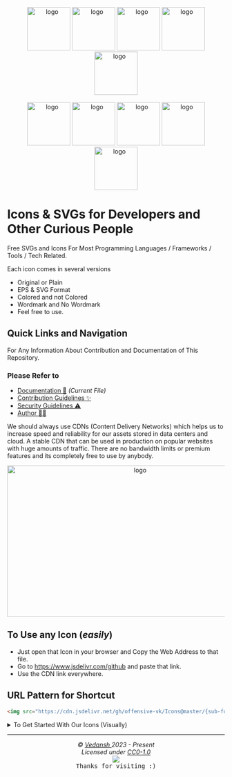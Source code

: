 <div align="center">
    <img 
      src="https://cdn.jsdelivr.net/gh/offensive-vk/Icons@master/archlinux/archlinux-original.svg" 
      alt="logo" 
      width="100" 
      height="100"
    /> 
    <img 
      src="https://cdn.jsdelivr.net/gh/offensive-vk/Icons@master/babel/babel-original.svg" 
      alt="logo" 
      width="100" 
      height="100"
    /> 
    <img 
      src="https://cdn.jsdelivr.net/gh/offensive-vk/Icons@master/canva/canva-original.svg" 
      alt="logo" 
      width="100" 
      height="100"
    /> 
    <img 
      src="https://cdn.jsdelivr.net/gh/offensive-vk/Icons@master/dot-net/dot-net-original.svg" 
      alt="logo" 
      width="100" 
      height="100"
    /> 
    <img 
      src="https://cdn.jsdelivr.net/gh/offensive-vk/Icons@master/firefox/firefox-original.svg" 
      alt="logo" 
      width="100" 
      height="100"
    /> 
</div>
<br>
<div align="center">
    <img 
      src="https://cdn.jsdelivr.net/gh/offensive-vk/Icons@master/jquery/jquery-original.svg" 
      alt="logo" 
      width="100" 
      height="100"
    /> 
    <img 
      src="https://cdn.jsdelivr.net/gh/offensive-vk/Icons@master/linkedin/linkedin-original.svg" 
      alt="logo" 
      width="100" 
      height="100"
    /> 
    <img 
      src="https://cdn.jsdelivr.net/gh/offensive-vk/Icons@master/mongodb/mongodb-original.svg" 
      alt="logo" 
      width="100" 
      height="100"
    /> 
    <img 
      src="https://cdn.jsdelivr.net/gh/offensive-vk/Icons@master/neovim/neovim-original.svg" 
      alt="logo" 
      width="100" 
      height="100"
    /> 
    <img 
      src="https://cdn.jsdelivr.net/gh/offensive-vk/Icons@master/playwright/playwright-original.svg" 
      alt="logo" 
      width="100" 
      height="100"
    /> 
</div>

# Icons & SVGs for Developers and Other Curious People

Free SVGs and Icons For Most Programming Languages / Frameworks / Tools / Tech Related.

Each icon comes in several versions

- Original or Plain
- EPS & SVG Format
- Colored and not Colored
- Wordmark and No Wordmark
- Feel free to use.

## Quick Links and Navigation

For Any Information About Contribution and Documentation of This Repository.

### Please Refer to

- [Documentation 📖](https://github.com/offensive-vk/Icons/blob/master/README.md) *(Current File)*
- [Contribution Guidelines ✨](https://github.com/offensive-vk/Icons/blob/master/.github/CONTRIBUTING.md)
- [Security Guidelines ⚠️](https://github.com/offensive-vk/Icons/blob/master/.github/SECURITY.md)
- [Author 🧑‍💻](https://github.com/offensive-vk/)

We should always use CDNs (Content Delivery Networks) which helps us to increase speed and reliability for our assets stored in data centers and cloud.
A stable CDN that can be used in production on popular websites with huge amounts of traffic. There are no bandwidth limits or premium features and its completely free to use by anybody.

<div align="center">
    <img 
      src="https://cdn.jsdelivr.net/gh/offensive-vk/Icons@master/private/hero.png" 
      alt="logo" 
      width="600" 
      height="350"
    /> 
</div>

## To Use any Icon (*easily*) 

- Just open that Icon in your browser and Copy the Web Address to that file.
- Go to <https://www.jsdelivr.com/github> and paste that link.
- Use the CDN link everywhere.

## URL Pattern for Shortcut

```html
<img src="https://cdn.jsdelivr.net/gh/offensive-vk/Icons@master/{sub-folder}/{file-name.svg}" />
```


<details>
  <summary>To Get Started With Our Icons (Visually)</summary>

> ### 1. Navigate to your favourite icons or SVG. (selection)
> <img src="https://cdn.jsdelivr.net/gh/offensive-vk/Icons@master/private/first.png" width="1080" height="500"/>

> ### 2. Choose any version (colored or black and white.)
> <img src="https://cdn.jsdelivr.net/gh/offensive-vk/Icons@master/private/second.png" width="1080" height="500"/>

> ### 3. Copy the complete link (url)
> <img src="https://cdn.jsdelivr.net/gh/offensive-vk/Icons@master/private/third.png" width="1080" height="500"/>

> ### 4. Open a tab and go to < https://www.jsdelivr.com/github/ >
> <img src="https://cdn.jsdelivr.net/gh/offensive-vk/Icons@master/private/fourth.png" width="1080" height="400"/>

> ### 5. Always use CDN with Github for Better Performance and Reachability.
> <img src="https://cdn.jsdelivr.net/gh/offensive-vk/Icons@master/private/five.png" width="1080" height="500"/>

> ### 6. Convert the Github Link to CDN Link (paste github link and copy jsdelivr link.)<br>
> <img src="https://cdn.jsdelivr.net/gh/offensive-vk/Icons@master/private/six.png" width="1080" height="500"/>

> ### 7. Use that link wherever you want.
> <img src="https://cdn.jsdelivr.net/gh/offensive-vk/Icons@master/private/final.png" width="1080" height="300"/>
</details>

***

<p align="center">
  <i>&copy; <a href="https://github.com/offensive-vk/">Vedansh </a> 2023 - Present</i><br>
  <i>Licensed under <a href="https://github.com/npm-run-test/Icons#CC0-1.0-1-ov-file">CC0-1.0</a></i><br>
  <a href="https://github.com/npm-run-test"><img src="https://i.ibb.co/4KtpYxb/octocat-clean-mini.png" /></a><br>
  <kbd>Thanks for visiting :)</kbd>
</p>
